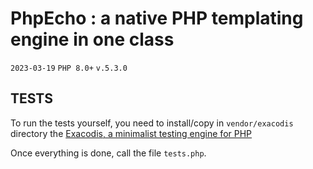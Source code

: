 # PhpEcho : a native PHP templating engine in one class 

`2023-03-19` `PHP 8.0+` `v.5.3.0`

## TESTS

To run the tests yourself, you need to install/copy in `vendor/exacodis` 
directory the [Exacodis, a minimalist testing engine for PHP](https://github.com/rawsrc/exacodis)


Once everything is done, call the file `tests.php`.
